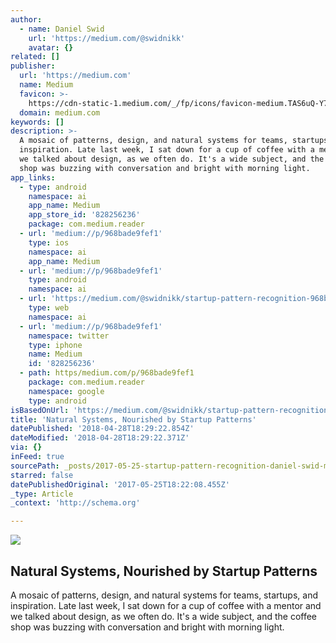 ```yaml
---
author:
  - name: Daniel Swid
    url: 'https://medium.com/@swidnikk'
    avatar: {}
related: []
publisher:
  url: 'https://medium.com'
  name: Medium
  favicon: >-
    https://cdn-static-1.medium.com/_/fp/icons/favicon-medium.TAS6uQ-Y7kcKgi0xjcYHXw.ico
  domain: medium.com
keywords: []
description: >-
  A mosaic of patterns, design, and natural systems for teams, startups, and
  inspiration. Late last week, I sat down for a cup of coffee with a mentor and
  we talked about design, as we often do. It's a wide subject, and the coffee
  shop was buzzing with conversation and bright with morning light.
app_links:
  - type: android
    namespace: ai
    app_name: Medium
    app_store_id: '828256236'
    package: com.medium.reader
  - url: 'medium://p/968bade9fef1'
    type: ios
    namespace: ai
    app_name: Medium
  - url: 'medium://p/968bade9fef1'
    type: android
    namespace: ai
  - url: 'https://medium.com/@swidnikk/startup-pattern-recognition-968bade9fef1'
    type: web
    namespace: ai
  - url: 'medium://p/968bade9fef1'
    namespace: twitter
    type: iphone
    name: Medium
    id: '828256236'
  - path: https/medium.com/p/968bade9fef1
    package: com.medium.reader
    namespace: google
    type: android
isBasedOnUrl: 'https://medium.com/@swidnikk/startup-pattern-recognition-968bade9fef1'
title: 'Natural Systems, Nourished by Startup Patterns'
datePublished: '2018-04-28T18:29:22.854Z'
dateModified: '2018-04-28T18:29:22.371Z'
via: {}
inFeed: true
sourcePath: _posts/2017-05-25-startup-pattern-recognition-daniel-swid-medium.md
starred: false
datePublishedOriginal: '2017-05-25T18:22:08.455Z'
_type: Article
_context: 'http://schema.org'

---
```

<article style=""><img src="https://imgflo.herokuapp.com/graph/2b2431f8e7ba7b0/0ad85100ed6ce17883c21b9d8277f10a/noop.jpeg?input=https%3A%2F%2Fcdn-images-1.medium.com%2Fmax%2F1200%2F1*dOcP0PNJhEnMGu9yAvLOKw.jpeg" /><h1>Natural Systems, Nourished by Startup Patterns</h1><p>A mosaic of patterns, design, and natural systems for teams, startups, and inspiration. Late last week, I sat down for a cup of coffee with a mentor and we talked about design, as we often do. It's a wide subject, and the coffee shop was buzzing with conversation and bright with morning light.</p></article>